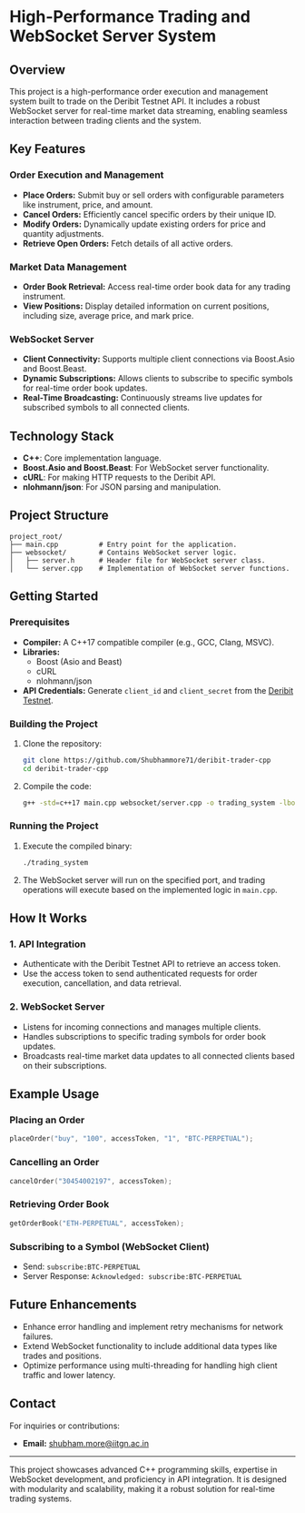 # High-Performance Trading and WebSocket Server System

## Overview
This project is a high-performance order execution and management system built to trade on the Deribit Testnet API. It includes a robust WebSocket server for real-time market data streaming, enabling seamless interaction between trading clients and the system.

## Key Features

### **Order Execution and Management**
- **Place Orders:** Submit buy or sell orders with configurable parameters like instrument, price, and amount.
- **Cancel Orders:** Efficiently cancel specific orders by their unique ID.
- **Modify Orders:** Dynamically update existing orders for price and quantity adjustments.
- **Retrieve Open Orders:** Fetch details of all active orders.

### **Market Data Management**
- **Order Book Retrieval:** Access real-time order book data for any trading instrument.
- **View Positions:** Display detailed information on current positions, including size, average price, and mark price.

### **WebSocket Server**
- **Client Connectivity:** Supports multiple client connections via Boost.Asio and Boost.Beast.
- **Dynamic Subscriptions:** Allows clients to subscribe to specific symbols for real-time order book updates.
- **Real-Time Broadcasting:** Continuously streams live updates for subscribed symbols to all connected clients.

## Technology Stack
- **C++**: Core implementation language.
- **Boost.Asio and Boost.Beast**: For WebSocket server functionality.
- **cURL**: For making HTTP requests to the Deribit API.
- **nlohmann/json**: For JSON parsing and manipulation.

## Project Structure
```
project_root/
├── main.cpp          # Entry point for the application.
├── websocket/        # Contains WebSocket server logic.
│   ├── server.h      # Header file for WebSocket server class.
│   └── server.cpp    # Implementation of WebSocket server functions.
```

## Getting Started

### Prerequisites
- **Compiler:** A C++17 compatible compiler (e.g., GCC, Clang, MSVC).
- **Libraries:**
  - Boost (Asio and Beast)
  - cURL
  - nlohmann/json
- **API Credentials:** Generate `client_id` and `client_secret` from the [Deribit Testnet](https://test.deribit.com/).

### Building the Project
1. Clone the repository:
   ```bash
   git clone https://github.com/Shubhammore71/deribit-trader-cpp
   cd deribit-trader-cpp
   ```
2. Compile the code:
   ```bash
   g++ -std=c++17 main.cpp websocket/server.cpp -o trading_system -lboost_system -lssl -lcrypto -lcurl
   ```

### Running the Project
1. Execute the compiled binary:
   ```bash
   ./trading_system
   ```
2. The WebSocket server will run on the specified port, and trading operations will execute based on the implemented logic in `main.cpp`.

## How It Works

### **1. API Integration**
- Authenticate with the Deribit Testnet API to retrieve an access token.
- Use the access token to send authenticated requests for order execution, cancellation, and data retrieval.

### **2. WebSocket Server**
- Listens for incoming connections and manages multiple clients.
- Handles subscriptions to specific trading symbols for order book updates.
- Broadcasts real-time market data updates to all connected clients based on their subscriptions.

## Example Usage

### Placing an Order
```cpp
placeOrder("buy", "100", accessToken, "1", "BTC-PERPETUAL");
```

### Cancelling an Order
```cpp
cancelOrder("30454002197", accessToken);
```

### Retrieving Order Book
```cpp
getOrderBook("ETH-PERPETUAL", accessToken);
```

### Subscribing to a Symbol (WebSocket Client)
- Send: `subscribe:BTC-PERPETUAL`
- Server Response: `Acknowledged: subscribe:BTC-PERPETUAL`

## Future Enhancements
- Enhance error handling and implement retry mechanisms for network failures.
- Extend WebSocket functionality to include additional data types like trades and positions.
- Optimize performance using multi-threading for handling high client traffic and lower latency.

## Contact
For inquiries or contributions:
- **Email:** [shubham.more@iitgn.ac.in](mailto:shubham.more@iitgn.ac.in)

---
This project showcases advanced C++ programming skills, expertise in WebSocket development, and proficiency in API integration. It is designed with modularity and scalability, making it a robust solution for real-time trading systems.

